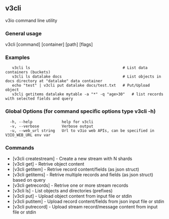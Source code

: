 ## v3cli

v3io command line utility

### General usage

v3cli [command] [container] [path] [flags]


### Examples

```
   v3cli ls                                         # List data containers (buckets)
   v3cli ls datalake docs                           # List objects in docs directory at "datalake" data container
   echo "test" | v3cli put datalake docs/test.txt   # Put/Upload object
   v3cli getitems datalake mytable -a "*" -q "age>30"   # list records with selected fields and query
```

### Global Options (for command specific options type v3cli <cmd> -h)

```
  -h, --help             help for v3cli
  -v, --verbose          Verbose output
  -u, --web_url string   Url to v3io web APIs, can be specified in V3IO_WEB_URL env var
```

### Commands
* [v3cli createstream]	 - Create a new stream with N shards
* [v3cli get]	 - Retrive object content
* [v3cli getitem]	 - Retrive record content/fields (as json struct)
* [v3cli getitems]	 - Retrive multiple records and fields (as json struct) based on query
* [v3cli getrecords]	 - Retrive one or more stream records
* [v3cli ls]	 - List objects and directories (prefixes)
* [v3cli put]	 - Upload object content from input file or stdin
* [v3cli putitem]	 - Upload record content/fields from json input file or stdin
* [v3cli putrecord]	 - Upload stream record/message content from input file or stdin

